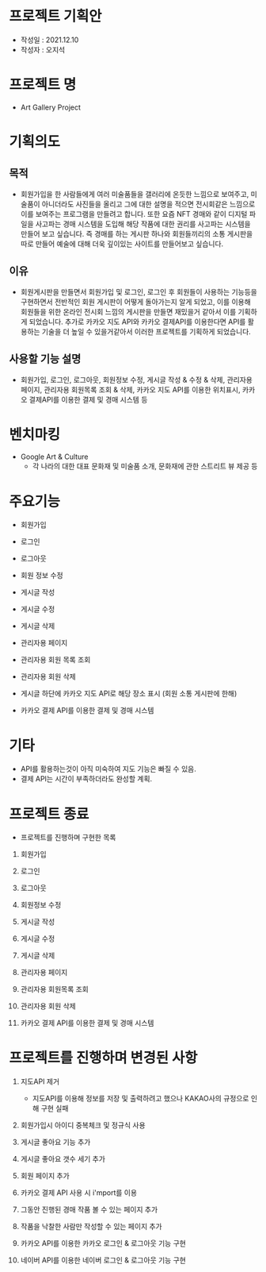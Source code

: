 # 프로젝트 기획안
- 작성일 : 2021.12.10
- 작성자 : 오지석

# 프로젝트 명
- Art Gallery Project

# 기획의도
## 목적
- 회원가입을 한 사람들에게 여러 미술품들을 갤러리에 온듯한 느낌으로 보여주고, 미술품이 아니더라도 사진들을 올리고 그에 대한 설명을 적으면 전시회같은 느낌으로 이를 보여주는 프로그램을 만들려고 합니다. 또한 요즘 NFT 경매와 같이 디지털 파일을 사고파는 경매 시스템을 도입해 해당 작품에 대한 권리를 사고파는 시스템을 만들어 보고 싶습니다. 즉 경매를 하는 게시판 하나와 회원들끼리의 소통 게시판을 따로 만들어 예술에 대해 더욱 깊이있는 사이트를 만들어보고 싶습니다.
## 이유
- 회원게시판을 만들면서 회원가입 및 로그인, 로그인 후 회원들이 사용하는 기능등을 구현하면서 전반적인 회원 게시판이 어떻게 돌아가는지 알게 되었고, 이를 이용해 회원들을 위한 온라인 전시회 느낌의 게시판을 만들면 재밌을거 같아서 이를 기획하게 되었습니다. 추가로 카카오 지도 API와 카카오 결제API를 이용한다면 API를 활용하는 기술을 더 높일 수 있을거같아서 이러한 프로젝트를 기획하게 되었습니다.
## 사용할 기능 설명
- 회원가입, 로그인, 로그아웃, 회원정보 수정, 게시글 작성 & 수정 & 삭제, 관리자용 페이지, 관리자용 회원목록 조회 & 삭제, 카카오 지도 API를 이용한 위치표시, 카카오 결제API를 이용한 결제 및 경매 시스템 등
# 벤치마킹
- Google Art & Culture
    - 각 나라의 대한 대표 문화재 및 미술품 소개, 문화재에 관한 스트리트 뷰 제공 등
# 주요기능
- 회원가입
- 로그인
- 로그아웃
- 회원 정보 수정
- 게시글 작성
- 게시글 수정
- 게시글 삭제
- 관리자용 페이지
- 관리자용 회원 목록 조회
- 관리자용 회원 삭제
- 게시글 하단에 카카오 지도 API로 해당 장소 표시 (회원 소통 게시판에 한해)

- 카카오 결제 API를 이용한 결제 및 경매 시스템
# 기타
- API를 활용하는것이 아직 미숙하여 지도 기능은 빠질 수 있음.
- 결제 API는 시간이 부족하더라도 완성할 계획.
# 프로젝트 종료
- 프로젝트를 진행하며 구현한 목록
1. 회원가입
2. 로그인
3. 로그아웃
4. 회원정보 수정
5. 게시글 작성
6. 게시글 수정
7. 게시글 삭제
8. 관리자용 페이지
9. 관리자용 회원목록 조회
10. 관리자용 회원 삭제

11. 카카오 결제 API를 이용한 결제 및 경매 시스템
# 프로젝트를 진행하며 변경된 사항
1. 지도API 제거
    -  지도API를 이용해 정보를 저장 및 출력하려고 했으나 KAKAO사의 규정으로 인해 구현 실패
2. 회원가입시 아이디 중복체크 및 정규식 사용
3. 게시글 좋아요 기능 추가
4. 게시글 좋아요 갯수 세기 추가
5. 회원 페이지 추가
6. 카카오 결제 API 사용 시 i'mport를 이용
7. 그동안 진행된 경매 작품 볼 수 있는 페이지 추가
8. 작품을 낙찰한 사람만 작성할 수 있는 페이지 추가
9. 카카오 API를 이용한 카카오 로그인 & 로그아웃 기능 구현

10. 네이버 API를 이용한 네이버 로그인 & 로그아웃 기능 구현